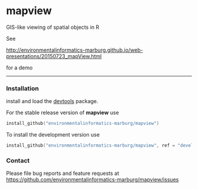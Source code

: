 # mapview
GIS-like viewing of spatial objects in R

See 

http://environmentalinformatics-marburg.github.io/web-presentations/20150723_mapView.html

for a demo

-------

### Installation

install and load the [devtools](http://cran.r-project.org/web/packages/devtools/index.html) package.

For the stable release version of **mapview** use


```S
install_github("environmentalinformatics-marburg/mapview")
```


To install the development version use


```S
install_github("environmentalinformatics-marburg/mapview", ref = "develop")
```


### Contact

Please file bug reports and feature requests at https://github.com/environmentalinformatics-marburg/mapview/issues
